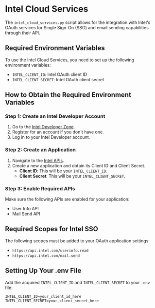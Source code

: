 # Intel Cloud Services

The `intel_cloud_services.py` script allows for the integration with Intel's OAuth services for Single Sign-On (SSO) and email sending capabilities through their API.

## Required Environment Variables

To use the Intel Cloud Services, you need to set up the following environment variables:

- `INTEL_CLIENT_ID`: Intel OAuth client ID
- `INTEL_CLIENT_SECRET`: Intel OAuth client secret

## How to Obtain the Required Environment Variables

### Step 1: Create an Intel Developer Account

1. Go to the [Intel Developer Zone](https://developer.intel.com).
2. Register for an account if you don't have one.
3. Log in to your Intel Developer account.

### Step 2: Create an Application

1. Navigate to the [Intel APIs](https://developer.intel.com/apis).
2. Create a new application and obtain its Client ID and Client Secret.
   - **Client ID**: This will be your `INTEL_CLIENT_ID`.
   - **Client Secret**: This will be your `INTEL_CLIENT_SECRET`.

### Step 3: Enable Required APIs

Make sure the following APIs are enabled for your application:

- User Info API
- Mail Send API

## Required Scopes for Intel SSO

The following scopes must be added to your OAuth application settings:

- `https://api.intel.com/userinfo.read`
- `https://api.intel.com/mail.send`

## Setting Up Your .env File

Add the acquired `INTEL_CLIENT_ID` and `INTEL_CLIENT_SECRET` to your `.env` file:

```plaintext
INTEL_CLIENT_ID=your_client_id_here
INTEL_CLIENT_SECRET=your_client_secret_here
```
